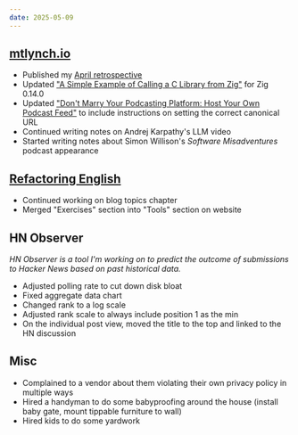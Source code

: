 ```yaml
---
date: 2025-05-09
---
```


## [mtlynch.io](https://mtlynch.io)

- Published my [April retrospective](https://mtlynch.io/retrospectives/2025/05/)
- Updated ["A Simple Example of Calling a C Library from Zig"](https://mtlynch.io/notes/zig-call-c-simple/) for Zig 0.14.0
- Updated ["Don't Marry Your Podcasting Platform: Host Your Own Podcast Feed"](https://mtlynch.io/notes/bunny-podcast-feed/) to include instructions on setting the correct canonical URL
- Continued writing notes on Andrej Karpathy's LLM video
- Started writing notes about Simon Willison's _Software Misadventures_ podcast appearance

## [Refactoring English](https://refactoringenglish.com)

- Continued working on blog topics chapter
- Merged "Exercises" section into "Tools" section on website

## HN Observer

_HN Observer is a tool I'm working on to predict the outcome of submissions to Hacker News based on past historical data._

- Adjusted polling rate to cut down disk bloat
- Fixed aggregate data chart
- Changed rank to a log scale
- Adjusted rank scale to always include position 1 as the min
- On the individual post view, moved the title to the top and linked to the HN discussion

## Misc

- Complained to a vendor about them violating their own privacy policy in multiple ways
- Hired a handyman to do some babyproofing around the house (install baby gate, mount tippable furniture to wall)
- Hired kids to do some yardwork
